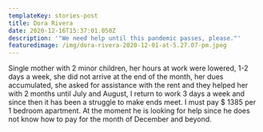 ```yaml
---
templateKey: stories-post
title: Dora Rivera
date: 2020-12-16T15:37:01.050Z
description: '"We need help until this pandemic passes, please."'
featuredimage: /img/dora-rivera-2020-12-01-at-5.27.07-pm.jpeg
---
```

Single mother with 2 minor children, her hours at work were lowered, 1-2 days a week, she did not arrive at the end of the month, her dues accumulated, she asked for assistance with the rent and they helped her with 2 months until July and August, I return to work 3 days a week and since then it has been a struggle to make ends meet. I must pay $ 1385 per 1 bedroom apartment. At the moment he is looking for help since he does not know how to pay for the month of December and beyond.